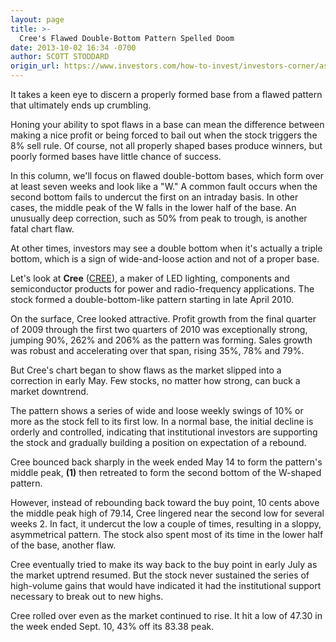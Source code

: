 ```yaml
---
layout: page
title: >-
  Cree's Flawed Double-Bottom Pattern Spelled Doom
date: 2013-10-02 16:34 -0700
author: SCOTT STODDARD
origin_url: https://www.investors.com/how-to-invest/investors-corner/asymmetry-volatility-indicate-flawed-base
---
```





It takes a keen eye to discern a properly formed base from a flawed pattern that ultimately ends up crumbling.


Honing your ability to spot flaws in a base can mean the difference between making a nice profit or being forced to bail out when the stock triggers the 8% sell rule. Of course, not all properly shaped bases produce winners, but poorly formed bases have little chance of success.


In this column, we'll focus on flawed double-bottom bases, which form over at least seven weeks and look like a "W." A common fault occurs when the second bottom fails to undercut the first on an intraday basis. In other cases, the middle peak of the W falls in the lower half of the base. An unusually deep correction, such as 50% from peak to trough, is another fatal chart flaw.


At other times, investors may see a double bottom when it's actually a triple bottom, which is a sign of wide-and-loose action and not of a proper base.


Let's look at **Cree** ([CREE](https://research.investors.com/quote.aspx?symbol=CREE)), a maker of LED lighting, components and semiconductor products for power and radio-frequency applications. The stock formed a double-bottom-like pattern starting in late April 2010.


On the surface, Cree looked attractive. Profit growth from the final quarter of 2009 through the first two quarters of 2010 was exceptionally strong, jumping 90%, 262% and 206% as the pattern was forming. Sales growth was robust and accelerating over that span, rising 35%, 78% and 79%.


But Cree's chart began to show flaws as the market slipped into a correction in early May. Few stocks, no matter how strong, can buck a market downtrend.


The pattern shows a series of wide and loose weekly swings of 10% or more as the stock fell to its first low. In a normal base, the initial decline is orderly and controlled, indicating that institutional investors are supporting the stock and gradually building a position on expectation of a rebound.


Cree bounced back sharply in the week ended May 14 to form the pattern's middle peak, **(1)** then retreated to form the second bottom of the W-shaped pattern.


However, instead of rebounding back toward the buy point, 10 cents above the middle peak high of 79.14, Cree lingered near the second low for several weeks 2. In fact, it undercut the low a couple of times, resulting in a sloppy, asymmetrical pattern. The stock also spent most of its time in the lower half of the base, another flaw.


Cree eventually tried to make its way back to the buy point in early July as the market uptrend resumed. But the stock never sustained the series of high-volume gains that would have indicated it had the institutional support necessary to break out to new highs.


Cree rolled over even as the market continued to rise. It hit a low of 47.30 in the week ended Sept. 10, 43% off its 83.38 peak.




